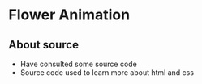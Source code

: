 # Flower Animation 
## About source 
- Have consulted some source code
- Source code used to learn more about html and css
